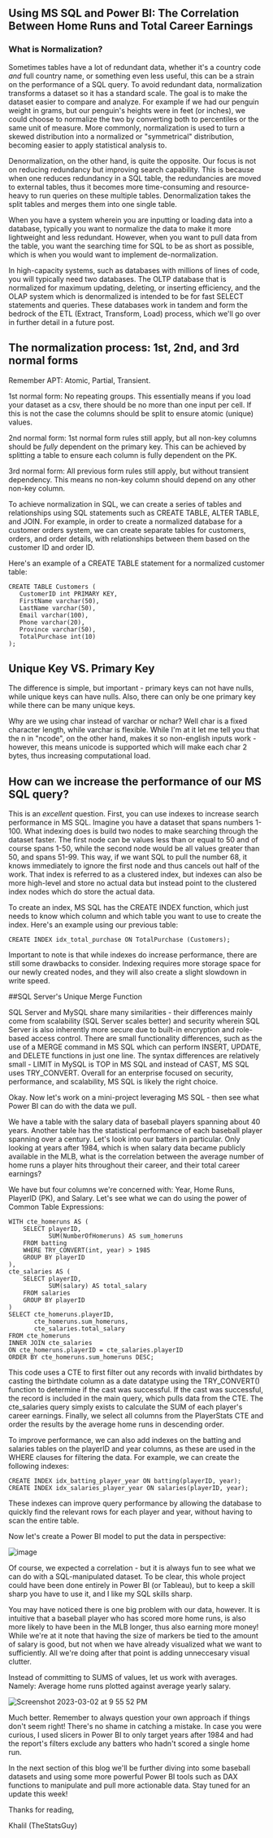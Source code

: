 ## Using MS SQL and Power BI: The Correlation Between Home Runs and Total Career Earnings

### What is Normalization?

Sometimes tables have a lot of redundant data, whether it's a country code _and_ full country name, or something even less useful, this can be a strain on the performance of a SQL query. To avoid redundant data, normalization transforms a dataset so it has a standard scale. The goal is to make the dataset easier to compare and analyze. For example if we had our penguin weight in grams, but our penguin's heights were in feet (or inches), we could choose to normalize the two by converting both to percentiles or the same unit of measure. More commonly, normalization is used to turn a skewed distribution into a normalized or "symmetrical" distribution, becoming easier to apply statistical analysis to.

Denormalization, on the other hand, is quite the opposite. Our focus is not on reducing redundancy but improving search capability. This is because when one reduces redundancy in a SQL table, the redundancies are moved to external tables, thus it becomes more time-consuming and resource-heavy to run queries on these multiple tables. Denormalization takes the split tables and merges them into one single table.

When you have a system wherein you are inputting or loading data into a database, typically you want to normalize the data to make it more lightweight and less redundant. However, when you want to pull data from the table, you want the searching time for SQL to be as short as possible, which is when you would want to implement de-normalization.

In high-capacity systems, such as databases with millions of lines of code, you will typically need two databases. The OLTP database that is normalized for maximum updating, deleting, or inserting efficiency, and the OLAP system which is denormalized is intended to be for fast SELECT statements and queries. These databases work in tandem and form the bedrock of the ETL (Extract, Transform, Load) process, which we'll go over in further detail in a future post.


## The normalization process: 1st, 2nd, and 3rd normal forms

Remember APT: Atomic, Partial, Transient.

1st normal form: No repeating groups. This essentially means if you load your dataset as a csv, there should be no more than one input per cell. If this is not the case the columns should be split to ensure atomic (unique) values.

2nd normal form: 1st normal form rules still apply, but all non-key columns should be _fully_ dependent on the primary key. This can be achieved by splitting a table to ensure each column is fully dependent on the PK.

3rd normal form: All previous form rules still apply, but without transient dependency. This means no non-key column should depend on any other non-key column.

To achieve normalization in SQL, we can create a series of tables and relationships using SQL statements such as CREATE TABLE, ALTER TABLE, and JOIN. For example, in order to create a normalized database for a customer orders system, we can create separate tables for customers, orders, and order details, with relationships between them based on the customer ID and order ID.

Here's an example of a CREATE TABLE statement for a normalized customer table:

```
CREATE TABLE Customers (
   CustomerID int PRIMARY KEY,
   FirstName varchar(50),
   LastName varchar(50),
   Email varchar(100),
   Phone varchar(20),
   Province varchar(50),
   TotalPurchase int(10)
);
```

## Unique Key VS. Primary Key

The difference is simple, but important - primary keys can not have nulls, while unique keys can have nulls. Also, there can only be one primary key while there can be many unique keys.

Why are we using char instead of varchar or nchar? Well char is a fixed character length, while varchar is flexible. While I'm at it let me tell you that the n in "ncode", on the other hand, makes it so non-english inputs work - however, this means unicode is supported which will make each char 2 bytes, thus increasing computational load.


## How can we increase the performance of our MS SQL query? 

This is an _excellent_ question. First, you can use indexes to increase search performance in MS SQL. Imagine you have a dataset that spans numbers 1-100. What indexing does is build two nodes to make searching through the dataset faster. The first node can be values less than or equal to 50 and of course spans 1-50, while the second node would be all values greater than 50, and spans 51-99. This way, if we want SQL to pull the number 68, it knows immediately to ignore the first node and thus cancels out half of the work.
That index is referred to as a clustered index, but indexes can also be more high-level and store no actual data but instead point to the clustered index nodes which do store the actual data.

To create an index, MS SQL has the CREATE INDEX function, which just needs to know which column and which table you want to use to create the index. Here's an example using our previous table: 

```
CREATE INDEX idx_total_purchase ON TotalPurchase (Customers);
```

Important to note is that while indexes do increase performance, there are still some drawbacks to consider. Indexing requires more storage space for our newly created nodes, and they will also create a slight slowdown in write speed.


##SQL Server's Unique Merge Function

SQL Server and MySQL share many similarities - their differences mainly come from scalability (SQL Server scales better) and security wherein SQL Server is also inherently more secure due to built-in encryption and role-based access control. There are small functionality differences, such as the use of a MERGE command in MS SQL which can perform INSERT, UPDATE, and DELETE functions in just one line. The syntax differences are relatively small - LIMIT in MySQL is TOP in MS SQL and instead of CAST, MS SQL uses TRY_CONVERT. Overall for an enterprise focused on security, performance, and scalability, MS SQL is likely the right choice. 

Okay. Now let's work on a mini-project leveraging MS SQL - then see what Power BI can do with the data we pull. 


We have a table with the salary data of baseball players spanning about 40 years. Another table has the statistical performance of each baseball player spanning over a century. Let's look into our batters in particular. Only looking at years after 1984, which is when salary data became publicly available in the MLB, what is the correlation between the average number of home runs a player hits throughout their career, and their total career earnings?

We have but four columns we're concerned with: Year, Home Runs, PlayerID (PK), and Salary.
Let's see what we can do using the power of Common Table Expressions: 

```
WITH cte_homeruns AS (
    SELECT playerID, 
           SUM(NumberOfHomeruns) AS sum_homeruns 
    FROM batting
    WHERE TRY_CONVERT(int, year) > 1985
    GROUP BY playerID
),
cte_salaries AS (
    SELECT playerID, 
           SUM(salary) AS total_salary 
    FROM salaries
    GROUP BY playerID
)
SELECT cte_homeruns.playerID,
       cte_homeruns.sum_homeruns,
       cte_salaries.total_salary
FROM cte_homeruns
INNER JOIN cte_salaries
ON cte_homeruns.playerID = cte_salaries.playerID
ORDER BY cte_homeruns.sum_homeruns DESC;

```
This code uses a CTE to first filter out any records with invalid birthdates by casting the birthdate column as a date datatype using the TRY_CONVERT() function to determine if the cast was successful. If the cast was successful, the record is included in the main query, which pulls data from the CTE. The cte_salaries query simply exists to calculate the SUM of each player's career earnings. Finally, we select all columns from the PlayerStats CTE and order the results by the average home runs in descending order.

To improve performance, we can also add indexes on the batting and salaries tables on the playerID and year columns, as these are used in the WHERE clauses for filtering the data. For example, we can create the following indexes:

```
CREATE INDEX idx_batting_player_year ON batting(playerID, year);
CREATE INDEX idx_salaries_player_year ON salaries(playerID, year);
```

These indexes can improve query performance by allowing the database to quickly find the relevant rows for each player and year, without having to scan the entire table.

Now let's create a Power BI model to put the data in perspective:

![image](https://user-images.githubusercontent.com/44441178/222619161-0be5e274-5b43-4089-b104-f71cde7e6bf8.png)

Of course, we expected a correlation - but it is always fun to see what we can do with a SQL-manipulated dataset. To be clear, this whole project could have been done entirely in Power BI (or Tableau), but to keep a skill sharp you have to use it, and I like my SQL skills sharp.

You may have noticed there is one big problem with our data, however. It is intuitive that a baseball player who has scored more home runs, is also more likely to have been in the MLB longer, thus also earning more money! While we're at it note that having the size of markers be tied to the amount of salary is good, but not when we have already visualized what we want to sufficiently. All we're doing after that point is adding unneccesary visual clutter.

Instead of committing to SUMS of values, let us work with averages. Namely: Average home runs plotted against average yearly salary. 

![Screenshot 2023-03-02 at 9 55 52 PM](https://user-images.githubusercontent.com/44441178/222620215-a03b7d53-eba2-4609-9530-55bb7c82ddaf.png)

Much better. Remember to always question your own approach if things don't seem right! There's no shame in catching a mistake. In case you were curious, I used slicers in Power BI to only target years after 1984 and had the report's filters exclude any batters who hadn't scored a single home run.

In the next section of this blog we'll be further diving into some baseball datasets and using some more powerful Power BI tools such as DAX functions to manipulate and pull more actionable data. Stay tuned for an update this week!


Thanks for reading,

Khalil (TheStatsGuy)
